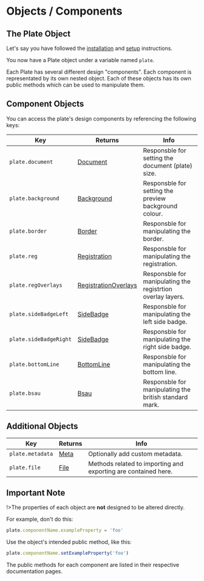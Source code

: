 # Objects / Components

## The Plate Object

Let's say you have followed the [installation](/installation.md) and [setup](/setup.md) instructions.

You now have a Plate object under a variable named `plate`.

Each Plate has several different design "components". Each component is representated by its own nested object. Each of these objects has its own public methods which can be used to manipulate them.

## Component Objects

You can access the plate's design components by referencing the following keys:

| Key | Returns | Info |
| --- | --- | --- |
| `plate.document` | [Document](/components/document.md) | Responsble for setting the document (plate) size. |
| `plate.background` | [Background](/components/background.md) | Responsble for setting the preview background colour. |
| `plate.border` | [Border](/components/border.md) | Responsble for manipulating the border. |
| `plate.reg` | [Registration](/components/registration.md) | Responsble for manipulating the registration. |
| `plate.regOverlays` | [RegistrationOverlays](/additional/registration-overlays.md) | Responsble for manipulating the registrtion overlay layers. |
| `plate.sideBadgeLeft` | [SideBadge](/components/side-badge.md) | Responsble for manipulating the left side badge. |
| `plate.sideBadgeRight` | [SideBadge](/components/side-badge.md) | Responsble for manipulating the right side badge. |
| `plate.bottomLine` | [BottomLine](/components/bottom-line.md) | Responsble for manipulating the bottom line. |
| `plate.bsau` | [Bsau](/components/bsau.md) | Responsble for manipulating the british standard mark. |

## Additional Objects

| Key | Returns | Info |
| --- | --- | --- |
| `plate.metadata` | [Meta](/additional/meta.md) | Optionally add custom metadata. |
| `plate.file` | [File](/additional/file.md) | Methods related to importing and exporting are contained here. |

## Important Note

!>The properties of each object are **not** designed to be altered directly.

For example, don't do this:

```javascript
plate.componentName.exampleProperty = 'foo'
```

Use the object's intended public method, like this:

```javascript
plate.componentName.setExampleProperty('foo')
```

The public methods for each component are listed in their respective documentation pages.